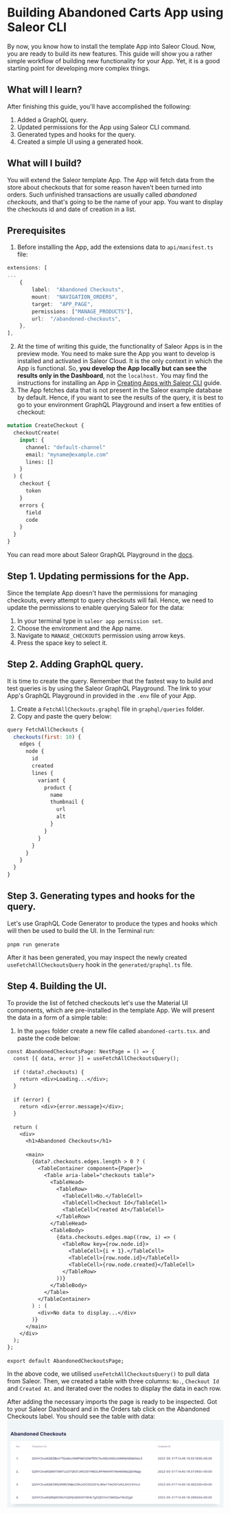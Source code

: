 # Building Abandoned Carts App using Saleor CLI

By now, you know how to install the template App into Saleor Cloud. Now, you are ready to build its new features. This guide will show you a rather simple workflow of building new functionality for your App. Yet, it is a good starting point for developing more complex things.

## What will I learn?

After finishing this guide, you'll have accomplished the following:

1. Added a GraphQL query.
2. Updated permissions for the App using Saleor CLI command.
3. Generated types and hooks for the query.
4. Created a simple UI using a generated hook.

## What will I build?

You will extend the Saleor template App. The App will fetch data from the store about checkouts that for some reason haven't been turned into orders. Such unfinished transactions are usually called _abandoned checkouts_, and that's going to be the name of your app. You want to display the checkouts id and date of creation in a list.

## Prerequisites

1. Before installing the App, add the extensions data to `api/manifest.ts` file:

```ts
extensions: [
...
	{
		label:  "Abandoned Checkouts",
		mount:  "NAVIGATION_ORDERS",
		target:  "APP_PAGE",
		permissions: ["MANAGE_PRODUCTS"],
		url:  "/abandoned-checkouts",
	},
],
```

2. At the time of writing this guide, the functionality of Saleor Apps is in the preview mode. You need to make sure the App you want to develop is installed and activated in Saleor Cloud. It is the only context in which the App is functional. So, **you develop the App locally but can see the results only in the Dashboard**, not the `localhost.`
   You may find the instructions for installing an App in [Creating Apps with Saleor CLI](#) guide.
3. The App fetches data that is not present in the Saleor example database by default. Hence, if you want to see the results of the query, it is best to go to your environment GraphQL Playground and insert a few entities of checkout:

```graphql
mutation CreateCheckout {
  checkoutCreate(
    input: {
      channel: "default-channel"
      email: "myname@example.com"
      lines: []
    }
  ) {
    checkout {
      token
    }
    errors {
      field
      code
    }
  }
}
```

You can read more about Saleor GraphQL Playground in the [docs](https://learn.saleor.io/setup/saleor-graphql-playground/).

## Step 1. Updating permissions for the App.

Since the template App doesn't have the permissions for managing checkouts, every attempt to query checkouts will fail. Hence, we need to update the permissions to enable querying Saleor for the data:

1. In your terminal type in `saleor app permission set`.
2. Choose the environment and the App name.
3. Navigate to `MANAGE_CHECKOUTS` permission using arrow keys.
4. Press the space key to select it.

## Step 2. Adding GraphQL query.

It is time to create the query. Remember that the fastest way to build and test queries is by using the Saleor GraphQL Playground. The link to your App's GraphQL Playground in provided in the `.env` file of your App.

1. Create a `FetchAllCheckouts.graphql` file in `graphql/queries` folder.
2. Copy and paste the query below:

```jsx
query FetchAllCheckouts {
  checkouts(first: 10) {
    edges {
      node {
        id
        created
        lines {
          variant {
            product {
              name
              thumbnail {
                url
                alt
              }
            }
          }
        }
      }
    }
  }
}
```

## Step 3. Generating types and hooks for the query.

Let's use GraphQL Code Generator to produce the types and hooks which will then be used to build the UI. In the Terminal run:

`pnpm run generate`

After it has been generated, you may inspect the newly created `useFetchAllCheckoutsQuery` hook in the `generated/graphql.ts` file.

## Step 4. Building the UI.

To provide the list of fetched checkouts let's use the Material UI components, which are pre-installed in the template App. We will present the data in a form of a simple table:

1. In the `pages` folder create a new file called `abandoned-carts.tsx`. and paste the code below:

```tsx
const AbandonedCheckoutsPage: NextPage = () => {
  const [{ data, error }] = useFetchAllCheckoutsQuery();

  if (!data?.checkouts) {
    return <div>Loading...</div>;
  }

  if (error) {
    return <div>{error.message}</div>;
  }

  return (
    <div>
      <h1>Abandoned Checkouts</h1>

      <main>
        {data?.checkouts.edges.length > 0 ? (
          <TableContainer component={Paper}>
            <Table aria-label="checkouts table">
              <TableHead>
                <TableRow>
                  <TableCell>No.</TableCell>
                  <TableCell>Checkout Id</TableCell>
                  <TableCell>Created At</TableCell>
                </TableRow>
              </TableHead>
              <TableBody>
                {data.checkouts.edges.map((row, i) => (
                  <TableRow key={row.node.id}>
                    <TableCell>{i + 1}.</TableCell>
                    <TableCell>{row.node.id}</TableCell>
                    <TableCell>{row.node.created}</TableCell>
                  </TableRow>
                ))}
              </TableBody>
            </Table>
          </TableContainer>
        ) : (
          <div>No data to display...</div>
        )}
      </main>
    </div>
  );
};

export default AbandonedCheckoutsPage;
```

In the above code, we utilised `useFetchAllCheckoutsQuery()` to pull data from Saleor. Then, we created a table with three columns: `No.`, `Checkout Id` and `Created At`. and iterated over the nodes to display the data in each row.

After adding the necessary imports the page is ready to be inspected. Got to your Saleor Dashboard and in the Orders tab click on the Abandoned Checkouts label. You should see the table with data:
![Table with data](./checkouts-list.png)
